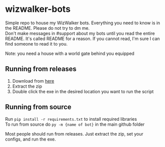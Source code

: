 # wizwalker-bots
Simple repo to house my WizWalker bots. Everything you need to know is in the README. Please do not try to dm me. <br />
Don't make messages in #support about my bots until you read the entire README. It's called README for a reason. If you cannot read, I'm sure I can find someone to read it to you.

Note: you need a house with a world gate behind you equipped

## Running from releases
1. Download from [here](https://github.com/MajorPain1/wizwalkerbots/releases) <br />
2. Extract the zip <br />
3. Double click the exe in the desired location you want to run the script <br />

## Running from source
Run `pip install -r requirements.txt` to install required libraries <br />
To run from source do `py -m {name of bot}` in the main github folder <br />

Most people should run from releases. Just extract the zip, set your configs, and run the exe.
